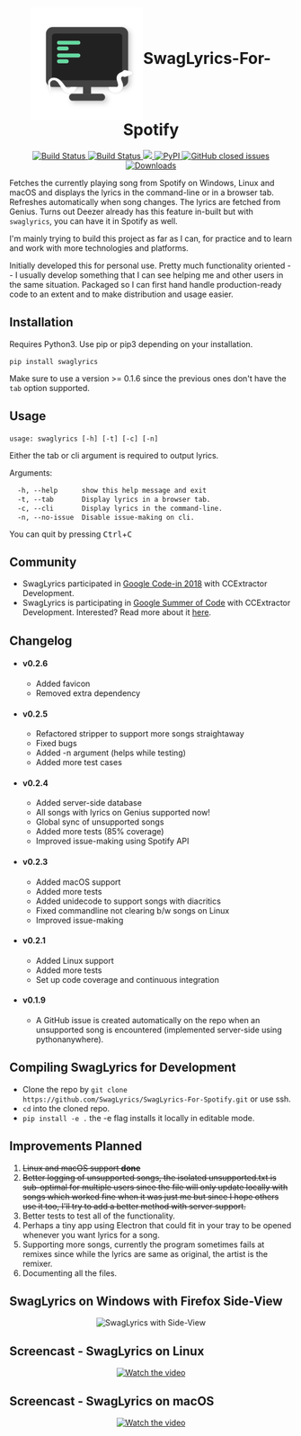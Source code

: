 <h1 align="center"><img src="https://github.com/SwagLyrics/SwagLyrics/blob/master/assets/swaglyrics_transparent.png?raw=true" alt="SwagLyrics" height=200 width=200 align="middle">SwagLyrics-For-Spotify</h1>
<p align="center">
  <a href="https://travis-ci.com/SwagLyrics/SwagLyrics-For-Spotify">
    <img src="https://travis-ci.com/SwagLyrics/SwagLyrics-For-Spotify.svg?branch=master" alt="Build Status" />
  </a>
  <a href="https://ci.appveyor.com/project/TheClashster/swaglyrics-for-spotify-yo7jh">
    <img src="https://ci.appveyor.com/api/projects/status/eon538lm2of04sll?svg=true" alt="Build Status" />
  </a>
  <a href="https://codecov.io/gh/SwagLyrics/SwagLyrics-For-Spotify">
  <img src="https://codecov.io/gh/SwagLyrics/SwagLyrics-For-Spotify/branch/master/graph/badge.svg" />
  </a>                                                                                                        
  <a href="https://pypi.org/project/swaglyrics/">
    <img src="https://img.shields.io/pypi/v/swaglyrics.svg" alt="PyPI" />
  </a>
  <a href="https://github.com/SwagLyrics/SwagLyrics-For-Spotify">
    <img src="https://img.shields.io/github/issues-closed/SwagLyrics/swaglyrics-for-spotify.svg" alt="GitHub closed issues" />
  </a>
  <a href="https://pepy.tech/project/swaglyrics">
    <img src="https://pepy.tech/badge/swaglyrics" alt="Downloads" />
  </a>
</p>

Fetches the currently playing song from Spotify on Windows, Linux and macOS and displays the lyrics in the command-line or in a browser tab.
Refreshes automatically when song changes. The lyrics are fetched from Genius.
Turns out Deezer already has this feature in-built but with `swaglyrics`, you can have it in Spotify as well.

I'm mainly trying to build this project as far as I can,
for practice and to learn and work with more technologies and platforms.

Initially developed this for personal use. Pretty much functionality oriented -- I usually develop something that I
can see helping me and other users in the same situation.
Packaged so I can first hand handle production-ready code to an extent and to make
distribution and usage easier.

## Installation
Requires Python3. Use pip or pip3 depending on your installation.
```
pip install swaglyrics
```
Make sure to use a version >= 0.1.6 since the previous ones don't have the `tab` option supported.

## Usage
`usage: swaglyrics [-h] [-t] [-c] [-n]`

Either the tab or cli argument is required to output lyrics.

Arguments:
```
  -h, --help      show this help message and exit       
  -t, --tab       Display lyrics in a browser tab.      
  -c, --cli       Display lyrics in the command-line.   
  -n, --no-issue  Disable issue-making on cli.
```
You can quit by pressing <kbd>Ctrl</kbd>+<kbd>C</kbd>

## Community
- SwagLyrics participated in [Google Code-in 2018](https://g.co/gci) with CCExtractor Development.
- SwagLyrics is participating in [Google Summer of Code](https://g.co/gsoc) with CCExtractor Development. Interested? Read more about it [here](https://www.ccextractor.org/public:gsoc:swaglyrics).

## Changelog
- #### v0.2.6
    - Added favicon
    - Removed extra dependency
    
- #### v0.2.5
    - Refactored stripper to support more songs straightaway
    - Fixed bugs
    - Added -n argument (helps while testing)
    - Added more test cases

- #### v0.2.4
    - Added server-side database
    - All songs with lyrics on Genius supported now!
    - Global sync of unsupported songs
    - Added more tests (85% coverage)
    - Improved issue-making using Spotify API
    
- #### v0.2.3
    - Added macOS support
    - Added more tests
    - Added unidecode to support songs with diacritics
    - Fixed commandline not clearing b/w songs on Linux
    - Improved issue-making
    
- #### v0.2.1
    - Added Linux support
    - Added more tests
    - Set up code coverage and continuous integration
- #### v0.1.9
    - A GitHub issue is created automatically on the repo when an unsupported song is encountered (implemented server-side using pythonanywhere).

## Compiling SwagLyrics for Development

- Clone the repo by `git clone https://github.com/SwagLyrics/SwagLyrics-For-Spotify.git` or use ssh.
- `cd` into the cloned repo.
- `pip install -e .` the -e flag installs it locally in editable mode.

## Improvements Planned
1. ~~Linux and macOS support **done**~~
2. ~~Better logging of unsupported songs, the isolated unsupported.txt is sub-optimal for multiple users since the
file will only update locally with songs which worked fine when it was just me but since I hope others use it too, I'll
try to add a better method with server support.~~
3. Better tests to test all of the functionality.
4. Perhaps a tiny app using Electron that could fit in your tray to be opened whenever you want lyrics for a song.
5. Supporting more songs, currently the program sometimes fails at remixes since while the lyrics are same as original,
 the artist is the remixer.
6. Documenting all the files.

## SwagLyrics on Windows with Firefox Side-View
<p align="center">
  <img src="https://i.imgur.com/TcSpbP9.png" alt="SwagLyrics with Side-View">
</p>

## Screencast - SwagLyrics on Linux
<p align="center">
  <a href="http://www.youtube.com/watch?v=-rxYcXAsO1U">
    <img src="https://i.imgur.com/v3iWyia.gif" alt="Watch the video">
  </a>
</p>

## Screencast - SwagLyrics on macOS
<p align="center">
  <a href="https://www.youtube.com/watch?v=XcobDTljMdM">
    <img src="https://i.imgur.com/7BVWB99.gif" alt="Watch the video">
  </a>
</p>
